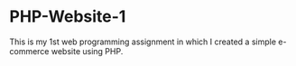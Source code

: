 # PHP-Website-1

This is my 1st web programming assignment in which I created a simple e-commerce website using PHP.
